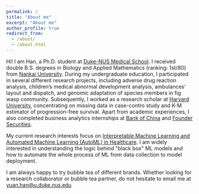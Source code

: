 ```yaml
---
permalink: /
title: "About me"
excerpt: "About me"
author_profile: true
redirect_from: 
  - /about/
  - /about.html
---
```


Hi! I am Han, a Ph.D. student at [Duke-NUS Medical School](https://www.duke-nus.edu.sg/). I received double B.S. degrees in Biology and Applied Mathematics (ranking: 1st/80) from [Nankai University](https://en.nankai.edu.cn/). During my undergraduate education, I participated in several different research projects, including adverse drug reaction analysis, children’s medical abnormal development analysis, ambulances' layout and dispatch, and genomic adaptation of species members in fig wasp community. Subsequently, I worked as a research scholar at [Harvard University](https://www.harvard.edu/), concentrating on missing data in case-contro study and K-M estimator of progression-free survival. Apart from academic experiences, I also completed business analytics internships at [Bank of China](https://www.boc.cn/en/) and [Founder Securities](https://www.foundersc.com/).

My current research interests focus on [Interpretable Machine Learning and Automated Machine Learning (AutoML) in Healthcare](publications). I am widely interested in understanding the logic behind "black box" ML models and how to automate the whole process of ML from data collection to model deployment.

I am always happy to try bubble tea of different brands. Whether looking for a research collaborator or bubble tea partner, do not hesitate to email me at yuan.han@u.duke.nus.edu

